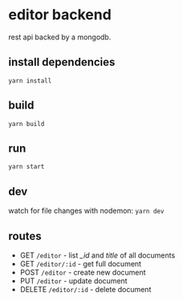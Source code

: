 # editor backend
rest api backed by a mongodb.

## install dependencies
`yarn install`

## build
`yarn build`

## run
`yarn start`

## dev
watch for file changes with nodemon:
`yarn dev`

## routes
* GET `/editor` - list _\_id_ and _title_ of all documents
* GET `/editor/:id` - get full document
* POST `/editor` - create new document
* PUT `/editor` - update document
* DELETE `/editor/:id` - delete document
